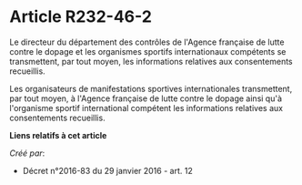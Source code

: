 # Article R232-46-2

Le directeur du département des contrôles de l'Agence française de lutte contre le dopage et les organismes sportifs
internationaux compétents se transmettent, par tout moyen, les informations relatives aux consentements recueillis. 

Les organisateurs de manifestations sportives internationales transmettent, par tout moyen, à l'Agence française de lutte
contre le dopage ainsi qu'à l'organisme sportif international compétent les informations relatives aux consentements
recueillis.

**Liens relatifs à cet article**

_Créé par_:

  - Décret n°2016-83 du 29 janvier 2016 - art. 12
